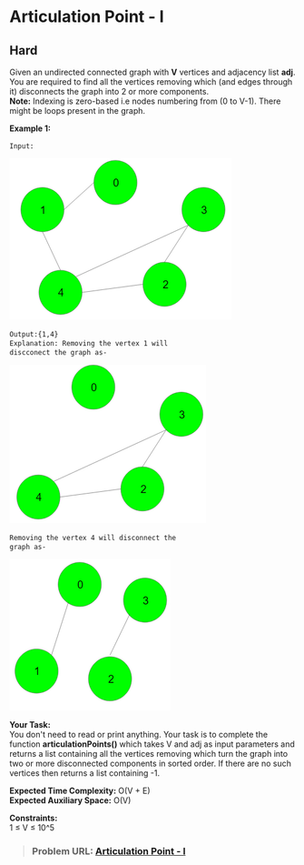 # **Articulation Point - I**

## **Hard**

Given an undirected connected graph with **V** vertices and adjacency list **adj**. You are required to find all the vertices removing which (and edges through it) disconnects the graph into 2 or more components.  
**Note:** Indexing is zero-based i.e nodes numbering from (0 to V-1). There might be loops present in the graph.

**Example 1:**

```
Input:
```

![img](./assets/index2.png)

```
Output:{1,4}
Explanation: Removing the vertex 1 will
discconect the graph as-
```

![img](./assets/index.png)

```
Removing the vertex 4 will disconnect the
graph as-
```

![img](./assets/index1.png)

**Your Task:**  
You don't need to read or print anything. Your task is to complete the function **articulationPoints()** which takes V and adj as input parameters and returns a list containing all the vertices removing which turn the graph into two or more disconnected components in sorted order. If there are no such vertices then returns a list containing -1.

**Expected Time Complexity:** O(V + E)  
**Expected Auxiliary Space:** O(V)

**Constraints:**  
1 ≤ V ≤ 10^5

> ### **Problem URL: [Articulation Point - I](https://practice.geeksforgeeks.org/problems/articulation-point-1/1)**

